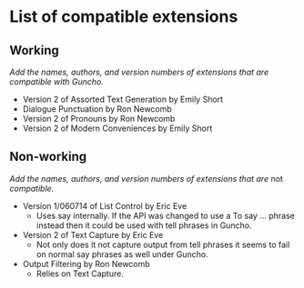 # List of compatible extensions

## Working
_Add the names, authors, and version numbers of extensions that are compatible with Guncho._
* Version 2 of Assorted Text Generation by Emily Short
* Dialogue Punctuation by Ron Newcomb
* Version 2 of Pronouns by Ron Newcomb
* Version 2 of Modern Conveniences by Emily Short
## Non-working
_Add the names, authors, and version numbers of extensions that are_ not _compatible._
* Version 1/060714 of List Control by Eric Eve
  * Uses say internally. If the API was changed to use a To say ... phrase instead then it could be used with tell phrases in Guncho.
* Version 2 of Text Capture by Eric Eve
  * Not only does it not capture output from tell phrases it seems to fail on normal say phrases as well under Guncho.
* Output Filtering by Ron Newcomb
  * Relies on Text Capture.